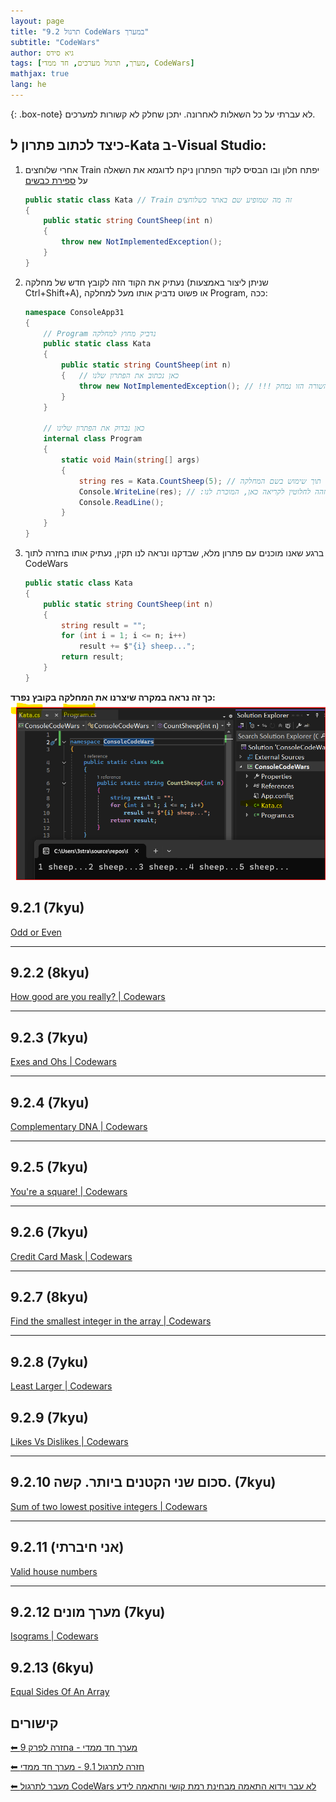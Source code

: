 ```yaml
---
layout: page
title: "9.2 תרגול CodeWars במערך"
subtitle: "CodeWars"
author: גיא סידס
tags: [מערך, תרגול מערכים, חד ממדי, CodeWars]
mathjax: true
lang: he
---
```


{: .box-note}
לא עברתי על כל השאלות לאחרונה. יתכן שחלק לא קשורות למערכים. 

## כיצד לכתוב פתרון ל-Kata ב-Visual Studio:

1. אחרי שלוחצים Train יפתח חלון ובו הבסיס לקוד הפתרון
    ניקח לדוגמא את השאלה על [ספירת כבשים](https://www.codewars.com/kata/5b077ebdaf15be5c7f000077)
    ```csharp
    public static class Kata // Train זה מה שמופיע שם באתר כשלוחצים 
    {
        public static string CountSheep(int n)
        {
            throw new NotImplementedException();
        }
    }
    ```

1. נעתיק את הקוד הזה לקובץ חדש של מחלקה (שניתן ליצור באמצעות Ctrl+Shift+A), או פשוט נדביק אותו מעל למחלקה Program, ככה:
    ```csharp
    namespace ConsoleApp31
    {
        // Program נדביק מחוץ למחלקה 
        public static class Kata
        {
            public static string CountSheep(int n)
            {   // כאן נכתוב את הפתרון שלנו
                throw new NotImplementedException(); // !!! את השורה הזו נמחק
            }
        }
        
        // כאן נבדוק את הפתרון שלינו
        internal class Program
        {
            static void Main(string[] args)
            {
                string res = Kata.CountSheep(5); // קריאה לפונקציה תוך שימוש בשם המחלקה
                Console.WriteLine(res); // :התחביר זהה לחלוטין לקריאה כאן, המוכרת לנו
                Console.ReadLine();
            }
        }
    }
    ```
1. ברגע שאנו מוכנים עם פתרון מלא, שבדקנו ונראה לנו תקין, נעתיק אותו בחזרה לתוך CodeWars
    ```csharp
    public static class Kata
    {
        public static string CountSheep(int n)
        {
            string result = "";
            for (int i = 1; i <= n; i++)
                result += $"{i} sheep...";
            return result;
        }
    }
    ```

**כך זה נראה במקרה שיצרנו את המחלקה בקובץ נפרד:**
![alt text](image-1.png)


## 9.2.1 (7kyu)
[Odd or Even](https://www.codewars.com/kata/5949481f86420f59480000e7)

---

## 9.2.2 (8kyu)
[How good are you really? | Codewars](https://www.codewars.com/kata/5601409514fc93442500010b)

---

## 9.2.3 (7kyu)
[Exes and Ohs | Codewars](https://www.codewars.com/kata/55908aad6620c066bc00002a)

---

## 9.2.4 (7kyu)
[Complementary DNA | Codewars](https://www.codewars.com/kata/554e4a2f232cdd87d9000038)

---

## 9.2.5 (7kyu)
[You're a square! | Codewars](https://www.codewars.com/kata/54c27a33fb7da0db0100040e)

---

## 9.2.6 (7kyu)
[Credit Card Mask | Codewars](https://www.codewars.com/kata/5412509bd436bd33920011bc)

---

## 9.2.7 (8kyu)
[Find the smallest integer in the array | Codewars](https://www.codewars.com/kata/55a2d7ebe362935a210000b2)

---

## 9.2.8 (7yku)
[Least Larger | Codewars](https://www.codewars.com/kata/5f8341f6d030dc002a69d7e4)

## 9.2.9 (7kyu)
[Likes Vs Dislikes | Codewars](https://www.codewars.com/kata/62ad72443809a4006998218a)

---

## 9.2.10 סכום שני הקטנים ביותר. קשה. (7kyu)
[Sum of two lowest positive integers | Codewars](https://www.codewars.com/kata/558fc85d8fd1938afb000014)

---

## 9.2.11 (אני חיברתי)
[Valid house numbers](https://www.codewars.com/kata/62a9cb1b667bb50057491757)

---

## 9.2.12 מערך מונים (7kyu)
[Isograms | Codewars](https://www.codewars.com/kata/54ba84be607a92aa900000f1)

## 9.2.13 (6kyu)
[Equal Sides Of An Array](https://www.codewars.com/kata/5679aa472b8f57fb8c000047)

## קישורים

[⬅ חזרה לפרק 9a - מערך חד ממדי](/cs2/Chapter9a)

[⬅ חזרה לתרגול 9.1 - מערך חד ממדי](/cs2/Chapter9Ex9.1)

[⬅ מעבר לתרגול CodeWars לא עבר וידוא התאמה מבחינת רמת קושי והתאמה לידע](/cs2/Chapter9Ex9.xToSort)